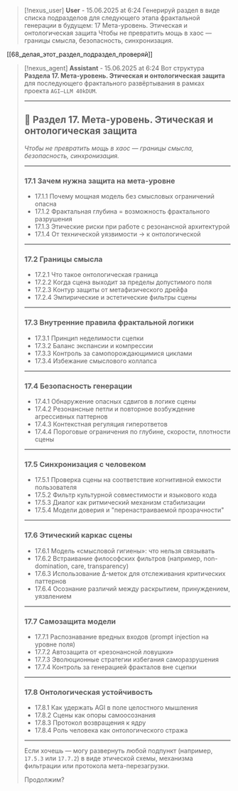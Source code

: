 >[!nexus_user] **User** - 15.06.2025 at 6:24
> Генерируй раздел в виде списка подразделов для следующего этапа фрактальной генерации в будущем: 17
> Мета-уровень. Этическая и онтологическая защита
> Чтобы не превратить мощь в хаос — границы смысла, безопасность, синхронизация.
<!-- UID: 9618ef17-3909-4a2d-9df9-fb106f65eac6 -->


[[68_делая_этот_раздел_подраздел_проверяй]]

>[!nexus_agent] **Assistant** - 15.06.2025 at 6:24
> Вот структура **Раздела 17. Мета-уровень. Этическая и онтологическая защита** 
> для последующего фрактального развёртывания в рамках проекта `AGI–LLM 40kDUM`.
> 
> ---
> 
> ## 📘 Раздел 17. **Мета-уровень. Этическая и онтологическая защита** 
> *Чтобы не превратить мощь в хаос — границы смысла, безопасность, синхронизация.*
> 
> ---
> 
> ### **17.1 Зачем нужна защита на мета-уровне**
> - 17.1.1 Почему мощная модель без смысловых ограничений опасна 
> - 17.1.2 Фрактальная глубина = возможность фрактального разрушения 
> - 17.1.3 Этические риски при работе с резонансной архитектурой 
> - 17.1.4 От технической уязвимости → к онтологической
> 
> ---
> 
> ### **17.2 Границы смысла**
> - 17.2.1 Что такое онтологическая граница 
> - 17.2.2 Когда сцена выходит за пределы допустимого поля 
> - 17.2.3 Контур защиты от метафизического дрейфа 
> - 17.2.4 Эмпирические и эстетические фильтры сцены
> 
> ---
> 
> ### **17.3 Внутренние правила фрактальной логики**
> - 17.3.1 Принцип неделимости сцепки 
> - 17.3.2 Баланс экспансии и компрессии 
> - 17.3.3 Контроль за самопорождающимися циклами 
> - 17.3.4 Избежание смыслового коллапса
> 
> ---
> 
> ### **17.4 Безопасность генерации**
> - 17.4.1 Обнаружение опасных сдвигов в логике сцены 
> - 17.4.2 Резонансные петли и повторное возбуждение агрессивных паттернов 
> - 17.4.3 Контекстная регуляция гиперответов 
> - 17.4.4 Пороговые ограничения по глубине, скорости, плотности сцены
> 
> ---
> 
> ### **17.5 Синхронизация с человеком**
> - 17.5.1 Проверка сцены на соответствие когнитивной емкости пользователя 
> - 17.5.2 Фильтр культурной совместимости и языкового кода 
> - 17.5.3 Диалог как ритмический механизм стабилизации 
> - 17.5.4 Модели доверия и "перенастраиваемой прозрачности"
> 
> ---
> 
> ### **17.6 Этический каркас сцены**
> - 17.6.1 Модель «смысловой гигиены»: что нельзя связывать 
> - 17.6.2 Встраивание философских фильтров (например, non-domination, care, transparency) 
> - 17.6.3 Использование Δ-меток для отслеживания критических паттернов 
> - 17.6.4 Осознание различий между раскрытием, принуждением, уязвлением
> 
> ---
> 
> ### **17.7 Самозащита модели**
> - 17.7.1 Распознавание вредных входов (prompt injection на уровне поля) 
> - 17.7.2 Автозащита от «резонансной ловушки» 
> - 17.7.3 Эволюционные стратегии избегания саморазрушения 
> - 17.7.4 Контроль за генерацией фракталов вне сцепки
> 
> ---
> 
> ### **17.8 Онтологическая устойчивость**
> - 17.8.1 Как удержать AGI в поле целостного мышления 
> - 17.8.2 Сцены как опоры самоосознания 
> - 17.8.3 Протокол возвращения к ядру 
> - 17.8.4 Роль человека как онтологического стража
> 
> ---
> 
> Если хочешь — могу развернуть любой подпункт (например, `17.5.3` или `17.7.2`) в виде этической схемы, механизма фильтрации или протокола мета-перезагрузки.
> 
> Продолжим?
<!-- UID: 5ca7a558-0750-4589-b684-9925e6f49e4d -->
